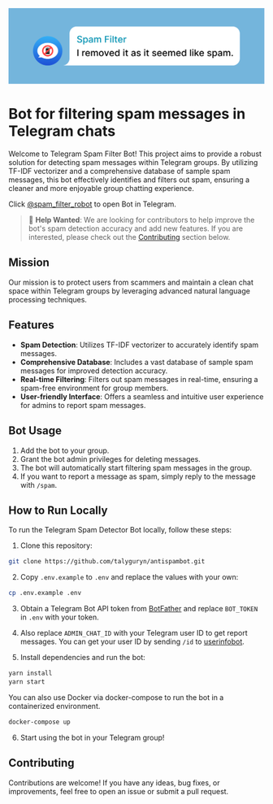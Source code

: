 [![Spam Filter Bot](./assets/banner.png)](https://t.me/spam_filter_robot)

# Bot for filtering spam messages in Telegram chats

Welcome to Telegram Spam Filter Bot! This project aims to provide a robust solution for detecting spam messages within Telegram groups. By utilizing TF-IDF vectorizer and a comprehensive database of sample spam messages, this bot effectively identifies and filters out spam, ensuring a cleaner and more enjoyable group chatting experience.

Click [@spam_filter_robot](https://t.me/spam_filter_robot) to open Bot in Telegram.

> 👋 **Help Wanted**: We are looking for contributors to help improve the bot's spam detection accuracy and add new features. If you are interested, please check out the [Contributing](#contributing) section below.

## Mission

Our mission is to protect users from scammers and maintain a clean chat space within Telegram groups by leveraging advanced natural language processing techniques.

## Features

- **Spam Detection**: Utilizes TF-IDF vectorizer to accurately identify spam messages.
- **Comprehensive Database**: Includes a vast database of sample spam messages for improved detection accuracy.
- **Real-time Filtering**: Filters out spam messages in real-time, ensuring a spam-free environment for group members.
- **User-friendly Interface**: Offers a seamless and intuitive user experience for admins to report spam messages.

## Bot Usage 

1. Add the bot to your group.
2. Grant the bot admin privileges for deleting messages.
3. The bot will automatically start filtering spam messages in the group.
4. If you want to report a message as spam, simply reply to the message with `/spam`.

## How to Run Locally

To run the Telegram Spam Detector Bot locally, follow these steps:

1. Clone this repository:

```bash
git clone https://github.com/talyguryn/antispambot.git
```

2. Copy `.env.example` to `.env` and replace the values with your own:

```bash
cp .env.example .env
```

3. Obtain a Telegram Bot API token from [BotFather](https://t.me/botfather) and replace `BOT_TOKEN` in `.env` with your token.

4. Also replace `ADMIN_CHAT_ID` with your Telegram user ID to get report messages. You can get your user ID by sending `/id` to [userinfobot](https://t.me/userinfobot).

5. Install dependencies and run the bot:

```bash
yarn install
yarn start
```

You can also use Docker via docker-compose to run the bot in a containerized environment.

```bash
docker-compose up
```

6. Start using the bot in your Telegram group!

## Contributing

Contributions are welcome! If you have any ideas, bug fixes, or improvements, feel free to open an issue or submit a pull request.